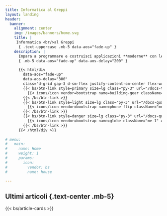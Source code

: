 ```yaml
---
title: Informatica al Greppi
layout: landing
header:
  banner:
    alignment: center
    img: /images/banners/home.svg
    title: |
     Informatica <br/>al Greppi
      { .text-uppercase .mb-5 data-aos="fade-up" }
    description: |
      Impara a programmare e costruisci applicazioni **moderne** con le tecnologie allo stato dell'arte 
      { .mb-5 data-aos="fade-up" data-aos-delay="200" }

      {{< html/div
        data-aos="fade-up"
        data-aos-delay="300"
        class="d-grid gap-3 d-sm-flex justify-content-sm-center flex-wrap" >}}
        {{< bs/btn-link style=primary size=lg class="py-3" url="/docs-terza" >}}
          {{< icons/icon vendor=bootstrap name=building-gear className="me-1" >}} Guida per terza
        {{< /bs/btn-link >}}
        {{< bs/btn-link style=light size=lg class="py-3" url="/docs-quarta" >}}
          {{< icons/icon vendor=bootstrap name=phone-flip className="me-1" >}} Guida per quarta
        {{< /bs/btn-link >}}
        {{< bs/btn-link style=danger size=lg class="py-3" url="/docs-quinta" >}}
          {{< icons/icon vendor=bootstrap name=globe className="me-1" >}} Guida per quinta
        {{< /bs/btn-link >}}
      {{< /html/div >}}
      
# menu:
#   main:
#     name: Home
#     weight: 1
#     params:
#       icon:
#         vendor: bs
#         name: house

---
```


## Ultimi articoli {.text-center .mb-5}

{{< bs/article-cards >}}
